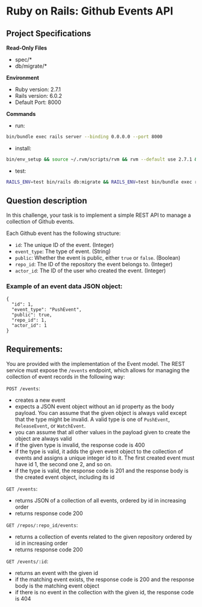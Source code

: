 # Ruby on Rails: Github Events API

## Project Specifications

**Read-Only Files**
- spec/*
- db/migrate/*

**Environment**  

- Ruby version: 2.7.1
- Rails version: 6.0.2
- Default Port: 8000

**Commands**
- run: 
```bash
bin/bundle exec rails server --binding 0.0.0.0 --port 8000
```
- install: 
```bash
bin/env_setup && source ~/.rvm/scripts/rvm && rvm --default use 2.7.1 && bin/bundle install
```
- test: 
```bash
RAILS_ENV=test bin/rails db:migrate && RAILS_ENV=test bin/bundle exec rspec
```
    
## Question description

In this challenge, your task is to implement a simple REST API to manage a collection of Github events.

Each Github event has the following structure:

- `id`: The unique ID of the event. (Integer)
- `event_type`: The type of event. (String)
- `public`: Whether the event is public, either `true` or `false`. (Boolean)
- `repo_id`: The ID of the repository the event belongs to. (Integer)
- `actor_id`: The ID of the user who created the event. (Integer)


### Example of an event data JSON object:
```
{
  "id": 1,
  "event_type": "PushEvent",
  "public": true,
  "repo_id": 1,
  "actor_id": 1
}
```

## Requirements:

You are provided with the implementation of the Event model. The REST service must expose the `/events` endpoint, which allows for managing the collection of event records in the following way:

`POST /events`:

- creates a new event
- expects a JSON event object without an id property as the body payload. You can assume that the given object is always valid except that the type might be invalid. A valid type is one of `PushEvent`, `ReleaseEvent`, or `WatchEvent`.
- you can assume that all other values in the payload given to create the object are always valid
- if the given type is invalid, the response code is 400
- if the type is valid, it adds the given event object to the collection of events and assigns a unique integer id to it. The first created event must have id 1, the second one 2, and so on.
- if the type is valid, the response code is 201 and the response body is the created event object, including its id

`GET /events`:

- returns JSON of a collection of all events, ordered by id in increasing order
- returns response code 200

`GET /repos/:repo_id/events`:

- returns a collection of events related to the given repository ordered by id in increasing order
- returns response code 200

`GET /events/:id`:

- returns an event with the given id
- if the matching event exists, the response code is 200 and the response body is the matching event object
- if there is no event in the collection with the given id, the response code is 404
